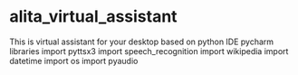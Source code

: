 # alita_virtual_assistant
This is virtual assistant for your desktop based on python IDE pycharm
libraries
import pyttsx3
import speech_recognition
import wikipedia
import datetime
import os
import pyaudio
